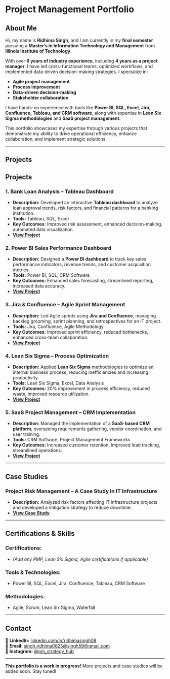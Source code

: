 # Project Management Portfolio  

## About Me  

Hi, my name is **Ridhima Singh**, and I am currently in my **final semester** pursuing a **Master’s in Information Technology and Management** from **Illinois Institute of Technology**.  

With over **6 years of industry experience**, including **4 years as a project manager**, I have led cross-functional teams, optimized workflows, and implemented data-driven decision-making strategies. I specialize in:  

- **Agile project management**  
- **Process improvement**  
- **Data-driven decision-making**  
- **Stakeholder collaboration**  

I have hands-on experience with tools like **Power BI, SQL, Excel, Jira, Confluence, Tableau, and CRM software**, along with expertise in **Lean Six Sigma methodologies** and **SaaS project management**.  

This portfolio showcases my expertise through various projects that demonstrate my ability to drive operational efficiency, enhance collaboration, and implement strategic solutions.  

---

## Projects  

## Projects  

### 1. **Bank Loan Analysis – Tableau Dashboard**  
- **Description:** Developed an interactive **Tableau dashboard** to analyze loan approval trends, risk factors, and financial patterns for a banking institution.  
- **Tools:** Tableau, SQL, Excel  
- **Key Outcomes:** Improved risk assessment, enhanced decision-making, automated data visualization.  
- **[View Project](https://github.com/RidhimaGitCraft/project-management-portfolio/tree/main/Tableau/BankLoan)**

### 2. **Power BI Sales Performance Dashboard**  
- **Description:** Designed a **Power BI dashboard** to track key sales performance indicators, revenue trends, and customer acquisition metrics.  
- **Tools:** Power BI, SQL, CRM Software  
- **Key Outcomes:** Enhanced sales forecasting, streamlined reporting, increased data accuracy.  
- **[View Project](#)**  

### 3. **Jira & Confluence – Agile Sprint Management**  
- **Description:** Led Agile sprints using **Jira and Confluence**, managing backlog grooming, sprint planning, and retrospectives for an IT project.  
- **Tools:** Jira, Confluence, Agile Methodology  
- **Key Outcomes:** Improved sprint efficiency, reduced bottlenecks, enhanced cross-team collaboration.  
- **[View Project](#)**  

### 4. **Lean Six Sigma – Process Optimization**  
- **Description:** Applied **Lean Six Sigma** methodologies to optimize an internal business process, reducing inefficiencies and increasing productivity.  
- **Tools:** Lean Six Sigma, Excel, Data Analysis  
- **Key Outcomes:** 20% improvement in process efficiency, reduced waste, improved resource utilization.  
- **[View Project](#)**  

### 5. **SaaS Project Management – CRM Implementation**  
- **Description:** Managed the implementation of a **SaaS-based CRM platform**, overseeing requirements gathering, vendor coordination, and user training.  
- **Tools:** CRM Software, Project Management Frameworks  
- **Key Outcomes:** Increased customer retention, improved lead tracking, streamlined operations.  
- **[View Project](#)**  

---

## Case Studies  

### **Project Risk Management – A Case Study in IT Infrastructure**  
- **Description:** Analyzed risk factors affecting IT infrastructure projects and developed a mitigation strategy to reduce downtime.  
- **[View Case Study](#)**  

---

## Certifications & Skills  

### **Certifications:**  
- _(Add any PMP, Lean Six Sigma, Agile certifications if applicable)_  

### **Tools & Technologies:**  
- Power BI, SQL, Excel, Jira, Confluence, Tableau, CRM Software  

### **Methodologies:**  
- Agile, Scrum, Lean Six Sigma, Waterfall  

---

## Contact  

📌 **LinkedIn:** [linkedin.com/in/ridhimasingh08](https://www.linkedin.com/in/ridhimasingh08/)  
📧 **Email:** [singh.ridhima0825@singh59@gmail.com](mailto:singh.ridhima0825@gmail.com)  
📱 **Instagram:** [@pm_strategy_hub](https://www.instagram.com/pm_strategy_hub)  

---

**This portfolio is a work in progress!** More projects and case studies will be added soon. Stay tuned! 

